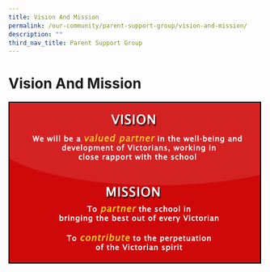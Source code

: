 ```yaml
---
title: Vision And Mission
permalink: /our-community/parent-support-group/vision-and-mission/
description: ""
third_nav_title: Parent Support Group
---
```

# **Vision And Mission**

![](/images/vision.gif)